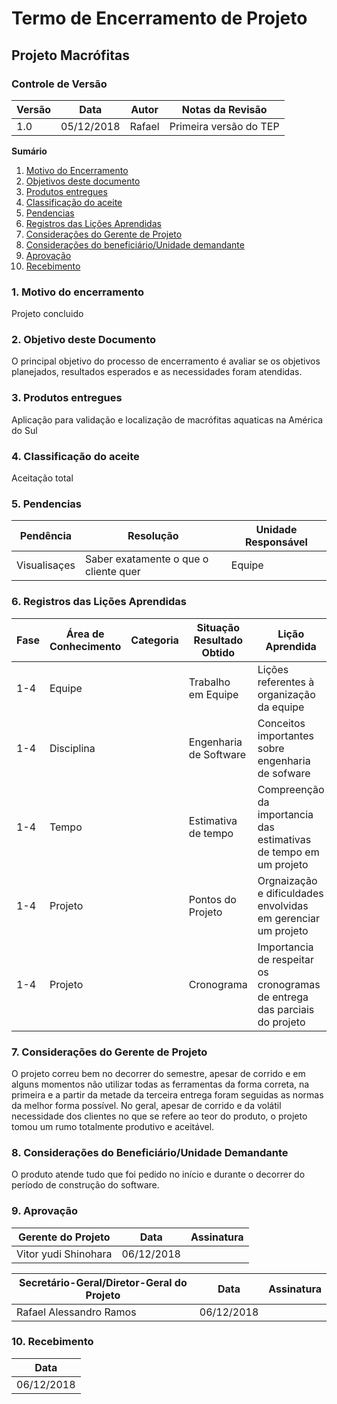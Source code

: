 # Termo de Encerramento de Projeto

## Projeto Macrófitas


### Controle de Versão
|Versão | Data | Autor | Notas da Revisão |
|--- | --- | --- | --- |
|  1.0  |  05/12/2018   | Rafael    |  Primeira versão do TEP   |


**Sumário**
1. [Motivo do Encerramento](#id1)
2. [Objetivos deste documento](#id2)
3. [Produtos entregues](#id3)
4. [Classificação do aceite](#id4)
5. [Pendencias](#id5)
6. [Registros das Lições Aprendidas](#id6)
7. [Considerações do Gerente de Projeto](#id7)
8. [Considerações do beneficiário/Unidade demandante](#id8)
9. [Aprovação](#id9)
10. [Recebimento](#id10)

### 1. Motivo do encerramento
<div id='id1' />
Projeto concluido

###  2. Objetivo deste Documento
<div id='id2' />
O principal objetivo do processo de encerramento é avaliar se os objetivos planejados, resultados esperados e as necessidades foram atendidas.

### 3. Produtos entregues
<div id='id3' />
Aplicação para validação e localização de macrófitas aquaticas na América do Sul

### 4. Classificação do aceite
<div id='id4' />
Aceitação total

### 5. Pendencias
<div id='id5' />

| Pendência    | Resolução                             | Unidade Responsável |
|--------------|---------------------------------------|---------------------|
| Visualisaçes | Saber exatamente o que o cliente quer | Equipe              |

### 6. Registros das Lições Aprendidas
<div id='id6' />

| Fase | Área de Conhecimento | Categoria | Situação Resultado Obtido | Lição Aprendida |
|-----|----------------------|-----------|---------------------------|-----------------|
| 1-4 | Equipe |  | Trabalho em Equipe | Lições referentes à organização da equipe |
| 1-4 | Disciplina |  | Engenharia de Software | Conceitos importantes sobre engenharia de sofware |
| 1-4 | Tempo |  | Estimativa de tempo | Compreenção da importancia das estimativas de tempo em um projeto |
| 1-4 |  Projeto |  | Pontos do Projeto | Orgnaização e dificuldades envolvidas em gerenciar um projeto |
| 1-4 | Projeto |  | Cronograma | Importancia de respeitar os cronogramas de entrega das parciais do projeto |

### 7. Considerações do Gerente de Projeto
<div id='id7' />
O projeto correu bem no decorrer do semestre, apesar de corrido e em alguns momentos não utilizar todas as ferramentas da forma correta, na primeira e a partir da metade da terceira entrega foram seguidas as normas da melhor forma possível. No geral, apesar de corrido e da volátil necessidade dos clientes no que se refere ao teor do produto, o projeto tomou um rumo totalmente produtivo e aceitável.

### 8. Considerações do Beneficiário/Unidade Demandante
<div id='id8' />
O produto atende tudo que foi pedido no início e durante o decorrer do período de construção do software.

### 9. Aprovação
<div id='id9' />

| Gerente do Projeto | Data       | Assinatura |
|--------------------|------------|------------|
| Vitor yudi Shinohara       | 06/12/2018 |            |

| Secretário-Geral/Diretor-Geral do Projeto | Data       | Assinatura |
|-------------------------------------------|------------|------------|
| Rafael Alessandro Ramos                   | 06/12/2018 |            |


### 10. Recebimento
<div id='id10' />

| Data       |
|------------|
| 06/12/2018 |

